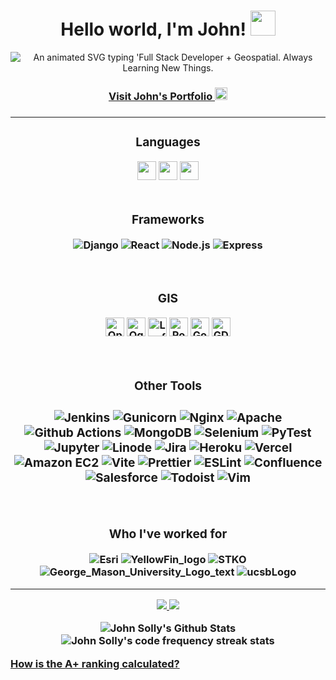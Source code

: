 <h1 align="center">
  Hello world, I'm John!
  <img src="https://media.giphy.com/media/hvRJCLFzcasrR4ia7z/giphy.gif" width="40">
</h1>

<!-- Typing SVG -->
<p align="center">
   <img alt="An animated SVG typing 'Full Stack Developer + Geospatial. Always Learning New Things."
    src="https://readme-typing-svg.herokuapp.com?font=Helvetica&size=28&duration=5000&pause=1000&color=0B3B8E&center=true&vCenter=true&width=450&lines=Full+Stack+Developer+%2B+Geospatial+;Always+Learning+New+Things+%F0%9F%92%A1" />
</p>

<h3 align=center><a target="_blank" href="https://blogthedata.com/category/portfolio/">Visit John's Portfolio <img src="https://user-images.githubusercontent.com/9572232/182878662-1294d61e-9d75-43e4-9900-c5d21adba722.png" height="20"></img></a><h3>

---

<div align=center>
<h3>Languages</h3>
<img src="https://user-images.githubusercontent.com/9572232/182749809-a9e991d1-4d5c-446e-9738-e1326139b55e.png" height="30"></img>
<img src="https://user-images.githubusercontent.com/9572232/184163477-4132cabd-efbb-4ba1-85e0-35e2a087db87.png" height="30"></img>
<img src="https://user-images.githubusercontent.com/9572232/179663910-c447e149-7ebc-4d36-a620-a3776e334326.png" height="30"></img>

</div>


<br>

<div align=center>
<h3>Frameworks</h3>

![Django](https://img.shields.io/badge/Django-092E20.svg?style=for-the-badge&logo=Django&logoColor=white)
![React](https://img.shields.io/badge/React-61DAFB.svg?style=for-the-badge&logo=React&logoColor=black)
![Node.js](https://img.shields.io/badge/Node.js-339933.svg?style=for-the-badge&logo=nodedotjs&logoColor=white)
![Express](https://img.shields.io/badge/Express-000000.svg?style=for-the-badge&logo=Express&logoColor=white)
</div>

<br>

<div align=center>
<h3>GIS</h3>

<img alt="OpenLayers Logo" src="https://user-images.githubusercontent.com/9572232/187052910-d36d78ba-c837-48c8-b4fe-5df9141e612a.png" height="30"></img>
<img alt="Qgis Logo" src="https://user-images.githubusercontent.com/9572232/179357243-bae2459a-5145-42fa-9fbf-c853d1e16c4d.png" height="30"></img>
<img alt="Leaflet Logo" src="https://user-images.githubusercontent.com/9572232/179356712-80469202-25bb-456a-ac8c-14069f9b8906.png" height="30"></img>
<img alt="PostGIS Logo" src="https://user-images.githubusercontent.com/9572232/187053470-6d70dbbd-1c9d-4239-a1bb-2a1c974e8ce6.png" height="30"></img>
<img alt="Google Maps Logo" src="https://user-images.githubusercontent.com/9572232/179357058-c6401511-aa70-41f9-b487-5b20d23678d1.png" height="30"></img>
<img alt="GDAL Logo" src="https://user-images.githubusercontent.com/9572232/184282543-818a3f4b-c19e-4b09-9989-0908b93cf1a0.png" height="30"></img>
</div>

<br>

<div align=center>
<h3>Other Tools<h3>

![Jenkins](https://img.shields.io/badge/Jenkins-D24939.svg?style=for-the-badge&logo=Jenkins&logoColor=white)
![Gunicorn](https://img.shields.io/badge/Gunicorn-499848.svg?style=for-the-badge&logo=Gunicorn&logoColor=white)
![Nginx](https://img.shields.io/badge/NGINX-009639.svg?style=for-the-badge&logo=NGINX&logoColor=white)
![Apache](https://camo.githubusercontent.com/299eb0e1ad2382b6da278f36bc6659e38f29ecfb6a47e043fdee8bad488cb957/68747470733a2f2f696d672e736869656c64732e696f2f62616467652f4170616368652d4432323132382e7376673f7374796c653d666f722d7468652d6261646765266c6f676f3d417061636865266c6f676f436f6c6f723d7768697465)
![Github Actions](https://camo.githubusercontent.com/f8288ca79525f949c40a73eb967f2e2e8596c699758e42feedf3dec9d57af653/68747470733a2f2f696d672e736869656c64732e696f2f62616467652f476974487562253230416374696f6e732d3230383846462e7376673f7374796c653d666f722d7468652d6261646765266c6f676f3d4769744875622d416374696f6e73266c6f676f436f6c6f723d7768697465)
![MongoDB](https://img.shields.io/badge/MongoDB-47A248.svg?style=for-the-badge&logo=MongoDB&logoColor=white)
![Selenium](https://img.shields.io/badge/Selenium-43B02A.svg?style=for-the-badge&logo=Selenium&logoColor=white)
![PyTest](https://img.shields.io/badge/Pytest-0A9EDC.svg?style=for-the-badge&logo=Pytest&logoColor=white)
![Jupyter](https://img.shields.io/badge/Jupyter-F37626.svg?style=for-the-badge&logo=Jupyter&logoColor=white)
![Linode](https://img.shields.io/badge/Linode-00A95C.svg?style=for-the-badge&logo=Linode&logoColor=white)
![Jira](https://img.shields.io/badge/Jira-0052CC.svg?style=for-the-badge&logo=Jira&logoColor=white)
![Heroku](https://img.shields.io/badge/Heroku-430098.svg?style=for-the-badge&logo=Heroku&logoColor=white)
![Vercel](https://img.shields.io/badge/Vercel-000000.svg?style=for-the-badge&logo=Vercel&logoColor=white)
![Amazon EC2](https://img.shields.io/badge/Amazon%20EC2-FF9900.svg?style=for-the-badge&logo=Amazon-EC2&logoColor=white)
![Vite](https://img.shields.io/badge/Vite-646CFF.svg?style=for-the-badge&logo=Vite&logoColor=white)
![Prettier](https://img.shields.io/badge/Prettier-F7B93E.svg?style=for-the-badge&logo=Prettier&logoColor=black)
![ESLint](https://img.shields.io/badge/ESLint-4B32C3.svg?style=for-the-badge&logo=ESLint&logoColor=white)
![Confluence](https://img.shields.io/badge/Confluence-172B4D.svg?style=for-the-badge&logo=Confluence&logoColor=white)
![Salesforce](https://img.shields.io/badge/Salesforce-00A1E0.svg?style=for-the-badge&logo=Salesforce&logoColor=white)
![Todoist](https://img.shields.io/badge/Todoist-E44332.svg?style=for-the-badge&logo=Todoist&logoColor=white)
![Vim](https://img.shields.io/badge/Vim-019733.svg?style=for-the-badge&logo=Vim&logoColor=white)
</div>
  
 <br>

<div align=center>
<h3>Who I've worked for</h3>

![Esri](https://user-images.githubusercontent.com/9572232/187053884-5bd67d48-2fc6-411c-84f0-703196691127.png)
![YellowFin_logo](https://user-images.githubusercontent.com/9572232/176968781-bc3b7969-2b06-4470-99c3-4413ec60e8fa.png)
![STKO](https://user-images.githubusercontent.com/9572232/176968770-827d7d47-99c8-4e50-8b72-65109bdaaf5f.png)
![George_Mason_University_Logo_text](https://user-images.githubusercontent.com/9572232/176968733-4d3a643c-f9a5-4fa5-ab4c-b09a4e30b890.png)
![ucsbLogo](https://user-images.githubusercontent.com/9572232/187053563-954c2db4-dbde-4e4c-898c-467ae591d9d4.png)
  

</div>

---

<div align="center">
<a href="https://github.com/anuraghazra/github-readme-stats">
  <img src="https://github-readme-stats.vercel.app/api/top-langs/?username=jsolly&theme=default_repocard&title_color=0d6efd" />
</a>
<a href="https://twitter.com/_jsolly">
  <img src="https://github-readme-twitter.gazf.vercel.app/api?id=_jsolly&show_reply=off&show_retweet=off"/>
</a>

<img alt="John Solly's Github Stats" class="thumbnail img-responsive" src="https://github-readme-stats.vercel.app/api?username=jsolly&show_icons=true&theme=default_repocard&title_color=0d6efd&icon_color=0d6efd" /><img alt="John Solly's code frequency streak stats" class="thumbnail img-responsive" src="https://github-readme-streak-stats.herokuapp.com?user=jsolly&ring=990000&fire=990000&currStreakLabel=990000" />
  </div>
<a class="caption" target="_blank" href="https://github.com/anuraghazra/github-readme-stats#github-stats-card">How is the A+ ranking calculated?</a>
